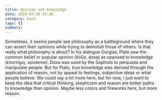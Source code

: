 ```yaml
---
title: Opinion and knowledge
date: 2019-03-30 15:48
category: bash
tags: []
summary: 
---
```

Sometimes, it seems people see philosophy as a battleground where they can assert their opinions while trying to demolish those of others. Is that really what philosophy is about? In his dialogue Gorgias, Plato saw the common belief or popular opinion (δόξα, doxa) as opposed to knowledge (ἐπιστήμη, episteme). Doxa was used by the Sophists to persuade and manipulate people. But for Plato, true knowledge was derived through the application of reason, not by appeal to feelings, subjective ideas or what people believe. We could say a lot more here, but for now, I just want to keep the idea that critical thinking, skepticism and reason are better paths to knowledge than opinion. Maybe less colors and fireworks here, but more reason.
